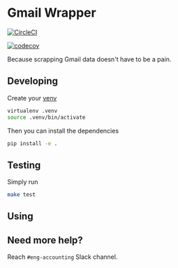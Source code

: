 # Gmail Wrapper

[![CircleCI](https://circleci.com/gh/loadsmart/gmail-wrapper/tree/master.svg?style=svg)](https://circleci.com/gh/loadsmart/gmail-wrapper/tree/master)

[![codecov](https://codecov.io/gh/loadsmart/gmail-wrapper/branch/master/graph/badge.svg?token=Ciq3QScb0L)](https://codecov.io/gh/loadsmart/gmail-wrapper)

Because scrapping Gmail data doesn't have to be a pain.

## Developing

Create your [venv](https://packaging.python.org/tutorials/installing-packages/#creating-virtual-environments)

```sh
virtualenv .venv
source .venv/bin/activate
```

Then you can install the dependencies

```sh
pip install -e .
```

## Testing

Simply run

```sh
make test
```

## Using

## Need more help?

Reach `#eng-accounting` Slack channel.
